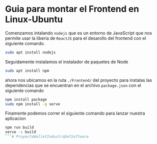 # Guia para montar el Frontend en Linux-Ubuntu

Comenzamos intalando ``nodejs`` que es un entorno de JavaScript que nos permite usar la liberia de ``ReactJS`` para el desarollo del frontend con el siguiente comando.

```bash
sudo apt install nodejs
```
Seguidamente instalamos el instalador de paquetes de Node
```bash
sudo apt install npm
```
ahora nos ubicamos en la ruta ``./Frontend/`` del proyecto para instalas las dependencias que se encuentran en el archivo ``package.json`` con el siguiente comando
```bash
npm install package
sudo npm install -g serve
```
Finamente podemos correr el siguiente comando para lanzar nuestra aplicacion
```bash
npm run build
serve -s build
```# ProyectoWalletIndustraDelSoftware
